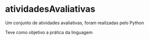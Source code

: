 # atividadesAvaliativas
Um conjunto de atividades avaliativas, foram realizadas pelo Python

Teve como objetivo a prática da linguagem
